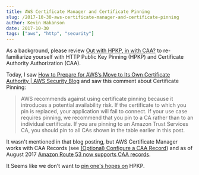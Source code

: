 ```yaml
---
title: AWS Certificate Manager and Certificate Pinning
slug: /2017-10-30-aws-certificate-manager-and-certificate-pinning
author: Kevin Hakanson
date: 2017-10-30
tags: ["aws", "http", "security"]
---
```

As a background, please review [Out with HPKP, in with CAA?](../2017-08-30-out-with-hpkp-in-with-caa) to re-familiarize yourself with HTTP Public Key Pinning (HPKP) and Certificate Authority Authorization (CAA).

Today, I saw [How to Prepare for AWS’s Move to Its Own Certificate Authority | AWS Security Blog](https://aws.amazon.com/blogs/security/how-to-prepare-for-aws-move-to-its-own-certificate-authority/) and saw this comment about Certificate Pinning:

> AWS recommends against using certificate pinning because it introduces a potential availability risk. If the certificate to which you pin is replaced, your application will fail to connect. If your use case requires pinning, we recommend that you pin to a CA rather than to an individual certificate. If you are pinning to an Amazon Trust Services CA, you should pin to all CAs shown in the table earlier in this post.

It wasn't mentioned in that blog posting, but AWS Certificate Manager works with CAA Records (see [(Optional) Configure a CAA Record](http://docs.aws.amazon.com/acm/latest/userguide/setup-caa.html)) and as of August 2017 [Amazon Route 53 now supports CAA records](https://aws.amazon.com/about-aws/whats-new/2017/08/amazon-route-53-now-supports-caa-records/).

It Seems like we don't want to [pin one's hopes on](http://www.dictionary.com/browse/pin-one-s-hopes-on) HPKP.
